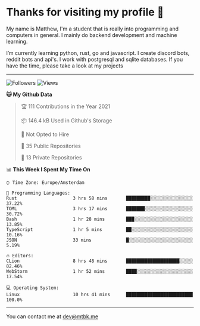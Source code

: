 # Thanks for visiting my profile 👋
My name is Matthew, I'm a student that is really into programming and computers in general. I mainly do backend development and machine learning.

I’m currently learning python, rust, go and javascript. I create discord bots, reddit bots and api's. I work with postgresql and sqlite databases. If you have the time, please take a look at my projects

---
![Followers](https://img.shields.io/github/followers/DankDumpster?style=social)
![Views](https://komarev.com/ghpvc/?username=DankDumpster&style=flat-square&color=green)
<!--START_SECTION:waka-->
**🐱 My Github Data** 

> 🏆 111 Contributions in the Year 2021
 > 
> 📦 146.4 kB Used in Github's Storage 
 > 
> 🚫 Not Opted to Hire
 > 
> 📜 35 Public Repositories 
 > 
> 🔑 13 Private Repositories  
 > 
📊 **This Week I Spent My Time On** 

```text
⌚︎ Time Zone: Europe/Amsterdam

💬 Programming Languages: 
Rust                     3 hrs 58 mins       █████████░░░░░░░░░░░░░░░░   37.22% 
TOML                     3 hrs 17 mins       ███████░░░░░░░░░░░░░░░░░░   30.72% 
Bash                     1 hr 28 mins        ███░░░░░░░░░░░░░░░░░░░░░░   13.85% 
TypeScript               1 hr 5 mins         ██░░░░░░░░░░░░░░░░░░░░░░░   10.16% 
JSON                     33 mins             █░░░░░░░░░░░░░░░░░░░░░░░░   5.19%

🔥 Editors: 
CLion                    8 hrs 48 mins       ████████████████████░░░░░   82.46% 
WebStorm                 1 hr 52 mins        ████░░░░░░░░░░░░░░░░░░░░░   17.54%

💻 Operating System: 
Linux                    10 hrs 41 mins      █████████████████████████   100.0%

```


<!--END_SECTION:waka-->
-------

You can contact me at dev@mtbk.me
